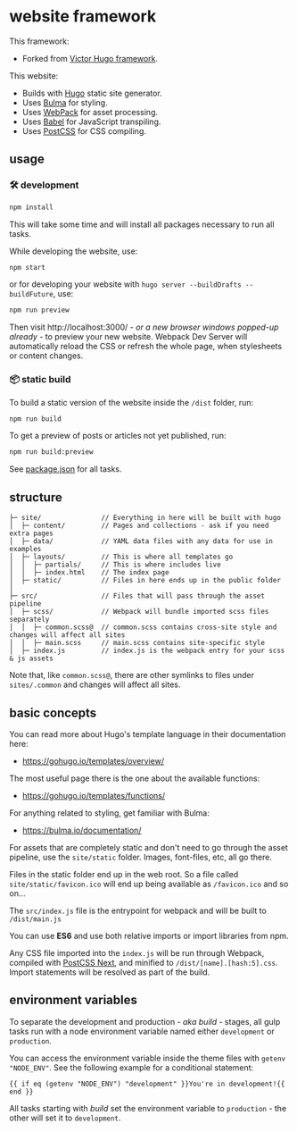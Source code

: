 # website framework

This framework:
- Forked from [Victor Hugo framework](https://github.com/netlify-templates/victor-hugo).

This website:
- Builds with [Hugo](https://gohugo.io/) static site generator.
- Uses [Bulma](https://bulma.io/) for styling.
- Uses [WebPack](https://webpack.js.org/) for asset processing.
- Uses [Babel](https://babeljs.io/) for JavaScript transpiling.
- Uses [PostCSS](http://postcss.org/) for CSS compiling.

## usage

### 🛠 development

```bash
npm install
```

This will take some time and will install all packages necessary to run all tasks.

While developing the website, use:

```bash
npm start
```

or for developing your website with `hugo server --buildDrafts --buildFuture`, use:

```bash
npm run preview
```

Then visit http://localhost:3000/ _- or a new browser windows popped-up already -_ to preview your new website. Webpack Dev Server will automatically reload the CSS or refresh the whole page, when stylesheets or content changes.

### 📦 static build

To build a static version of the website inside the `/dist` folder, run:

```bash
npm run build
```

To get a preview of posts or articles not yet published, run:

```bash
npm run build:preview
```

See [package.json](package.json#L8) for all tasks.

## structure

```
├─ site/               // Everything in here will be built with hugo
│  ├─ content/         // Pages and collections - ask if you need extra pages
│  ├─ data/            // YAML data files with any data for use in examples
│  ├─ layouts/         // This is where all templates go
│  │  ├─ partials/     // This is where includes live
│  │  ├─ index.html    // The index page
│  ├─ static/          // Files in here ends up in the public folder
│
├─ src/                // Files that will pass through the asset pipeline
│  ├─ scss/            // Webpack will bundle imported scss files separately
│  │  ├─ common.scss@  // common.scss contains cross-site style and changes will affect all sites
│  │  ├─ main.scss     // main.scss contains site-specific style
│  ├─ index.js         // index.js is the webpack entry for your scss & js assets
```

Note that, like `common.scss@`, there are other symlinks to files under `sites/.common` and changes will affect all sites.

## basic concepts

You can read more about Hugo's template language in their documentation here:
- https://gohugo.io/templates/overview/

The most useful page there is the one about the available functions:

- https://gohugo.io/templates/functions/

For anything related to styling, get familiar with Bulma:

- https://bulma.io/documentation/

For assets that are completely static and don't need to go through the asset pipeline, use the `site/static` folder. Images, font-files, etc, all go there.

Files in the static folder end up in the web root. So a file called `site/static/favicon.ico` will end up being available as `/favicon.ico` and so on...

The `src/index.js` file is the entrypoint for webpack and will be built to `/dist/main.js`

You can use **ES6** and use both relative imports or import libraries from npm.

Any CSS file imported into the `index.js` will be run through Webpack, compiled with [PostCSS Next](http://cssnext.io/), and minified to `/dist/[name].[hash:5].css`. Import statements will be resolved as part of the build.

## environment variables

To separate the development and production _- aka build -_ stages, all gulp tasks run with a node environment variable named either `development` or `production`.

You can access the environment variable inside the theme files with `getenv "NODE_ENV"`. See the following example for a conditional statement:

```
{{ if eq (getenv "NODE_ENV") "development" }}You're in development!{{ end }}
```

All tasks starting with _build_ set the environment variable to `production` - the other will set it to `development`.
